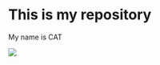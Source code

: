 <h1>This is my repository</h1>
<p font-size="25px">My name is CAT</p>
<img src="https://images.pexels.com/photos/45201/kitty-cat-kitten-pet-45201.jpeg">
